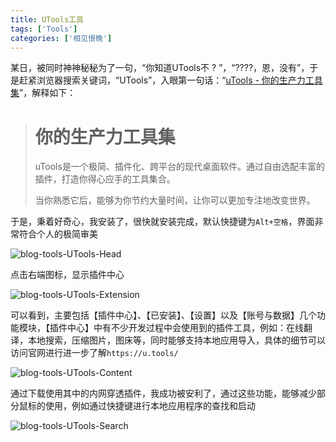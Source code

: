 ```yaml
---
title: UTools工具
tags: ['Tools']
categories: ['相见恨晚']
---
```


某日，被同时神神秘秘为了一句，“你知道UTools不 ? ”，“????，恩，没有”，于是赶紧浏览器搜索关键词，“UTools”，入眼第一句话：“[uTools - 你的生产力工具集](https://u.tools/)”，解释如下：

> # 你的生产力工具集
>
> uTools是一个极简、插件化、跨平台的现代桌面软件。通过自由选配丰富的插件，打造你得心应手的工具集合。
>
> 当你熟悉它后，能够为你节约大量时间，让你可以更加专注地改变世界。

<!----more---->

于是，秉着好奇心，我安装了，很快就安装完成，默认快捷键为`Alt+空格`，界面非常符合个人的极简审美

![blog-tools-UTools-Head](https://file.budbud.cn/ggcyblog/blog-tools-UTools/blog-tools-UTools-Head.png)

点击右端图标，显示插件中心

![blog-tools-UTools-Extension](https://file.budbud.cn/ggcyblog/blog-tools-UTools/blog-tools-UTools-Extension.png)

可以看到，主要包括【插件中心】、【已安装】、【设置】以及【账号与数据】几个功能模块，【插件中心】中有不少开发过程中会使用到的插件工具，例如：在线翻译，本地搜索，压缩图片，图床等，同时能够支持本地应用导入，具体的细节可以访问官网进行进一步了解`https://u.tools/`

![blog-tools-UTools-Content](https://file.budbud.cn/ggcyblog/blog-tools-UTools/blog-tools-UTools-Content.png)

通过下载使用其中的内网穿透插件，我成功被安利了，通过这些功能，能够减少部分鼠标的使用，例如通过快捷键进行本地应用程序的查找和启动

![blog-tools-UTools-Search](https://file.budbud.cn/ggcyblog/blog-tools-UTools/blog-tools-UTools-Search.png)

